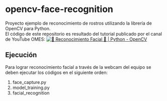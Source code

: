 # opencv-face-recognition
Proyecto ejemplo de reconocimiento de rostros utilizando la librería de OpenCV para Python.\
El código de este repositorio es resultado del tutorial publicado por el canal de YouTube OMES:
[![👩 Reconocimiento Facial 👨 | Python - OpenCV](https://img.youtube.com/vi/cZkpaL36fW4/0.jpg)](https://www.youtube.com/watch?v=cZkpaL36fW4)
## Ejecución
Para lograr reconocimiento facial a través de la webcam del equipo se deben ejecutar los códigos en el siguiente orden:
1. face_capture.py
2. model_training.py
3. facial_recognition

